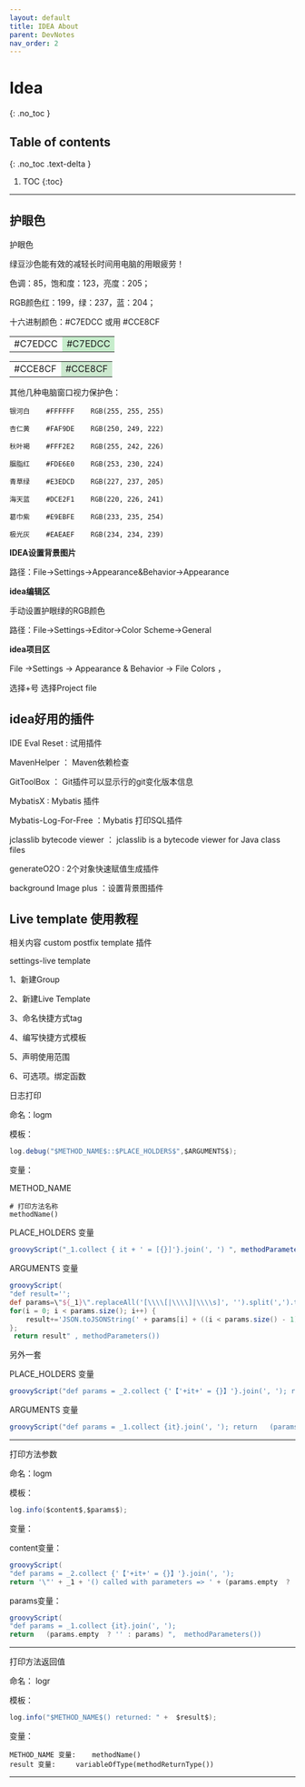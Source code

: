 ```yaml
---
layout: default
title: IDEA About
parent: DevNotes
nav_order: 2
---
```


# Idea
{: .no_toc }

## Table of contents
{: .no_toc .text-delta }

1. TOC
{:toc}

---


## 护眼色


护眼色

绿豆沙色能有效的减轻长时间用电脑的用眼疲劳！

色调：85，饱和度：123，亮度：205；

RGB颜色红：199，绿：237，蓝：204；

十六进制颜色：#C7EDCC  或用 #CCE8CF


<table width="400px"><tr><td>#C7EDCC</td><td bgcolor="#C7EDCC">#C7EDCC</td></tr></table> 

<table width="400px"><tr><td>#CCE8CF</td><td bgcolor="#CCE8CF">#CCE8CF</td></tr></table>



其他几种电脑窗口视力保护色：

```
银河白    #FFFFFF    RGB(255, 255, 255)   

杏仁黄    #FAF9DE    RGB(250, 249, 222)

秋叶褐    #FFF2E2    RGB(255, 242, 226)

胭脂红    #FDE6E0    RGB(253, 230, 224)

青草绿    #E3EDCD    RGB(227, 237, 205)

海天蓝    #DCE2F1    RGB(220, 226, 241)

葛巾紫    #E9EBFE    RGB(233, 235, 254)

极光灰    #EAEAEF    RGB(234, 234, 239)
```

**IDEA设置背景图片** 

路径：File->Settings->Appearance&Behavior->Appearance

**idea编辑区** 

手动设置护眼绿的RGB颜色

路径：File->Settings->Editor->Color Scheme->General

 **idea项目区** 

File ->Settings -> Appearance & Behavior  -> File Colors  ，


选择+号 选择Project  file





## idea好用的插件

IDE Eval Reset : 试用插件

MavenHelper  ： Maven依赖检查

GitToolBox  ： Git插件可以显示行的git变化版本信息

MybatisX  : Mybatis 插件

Mybatis-Log-For-Free ：Mybatis 打印SQL插件

jclasslib bytecode viewer ： jclasslib is a bytecode viewer for Java class files

generateO2O : 2个对象快速赋值生成插件

background Image plus ：设置背景图插件





## Live template 使用教程

相关内容 custom postfix template 插件

settings-live template

1、新建Group

2、新建Live Template

3、命名快捷方式tag

4、编写快捷方式模板

5、声明使用范围

6、可选项。绑定函数

日志打印

命名：logm

模板：

```java
log.debug("$METHOD_NAME$::$PLACE_HOLDERS$",$ARGUMENTS$);
```

变量：

METHOD_NAME 

```
# 打印方法名称
methodName()
```

PLACE_HOLDERS 变量

```groovy
groovyScript("_1.collect { it + ' = [{}]'}.join(', ') ", methodParameters())
```

ARGUMENTS 变量

```groovy
groovyScript( 
"def result=''; 
def params=\"${_1}\".replaceAll('[\\\\[|\\\\]|\\\\s]', '').split(',').toList(); 
for(i = 0; i < params.size(); i++) {
	result+='JSON.toJSONString(' + params[i] + ((i < params.size() - 1) ? '), ' : ')')
};
 return result" , methodParameters())
```


另外一套

PLACE_HOLDERS 变量

```groovy
groovyScript("def params = _2.collect {'【'+it+' = {}】'}.join(', '); return '\"' + _1 + '() called with parameters => ' + (params.empty  ? '' : params) + '\"'", methodName(), methodParameters())
```

ARGUMENTS 变量

```groovy
groovyScript("def params = _1.collect {it}.join(', '); return   (params.empty  ? '' : params) ",  methodParameters())
```

-------------------------------------------------

打印方法参数

命名：logm

模板：
```java
log.info($content$,$params$);
```

变量：

content变量：
```groovy
groovyScript(
"def params = _2.collect {'【'+it+' = {}】'}.join(', '); 
return '\"' + _1 + '() called with parameters => ' + (params.empty  ? '' : params) + '\"'", methodName(), methodParameters())
```

params变量：
```groovy
groovyScript(
"def params = _1.collect {it}.join(', '); 
return   (params.empty  ? '' : params) ",  methodParameters())
```

-------------------------------------------------

打印方法返回值

命名： logr

模板：

```java
log.info("$METHOD_NAME$() returned: " +  $result$);
```

变量：
```
METHOD_NAME 变量:    methodName()
result 变量:     variableOfType(methodReturnType())
```
-------------------------------------------------


